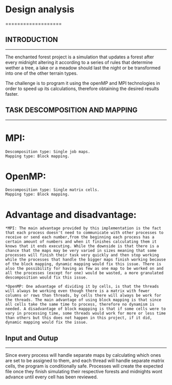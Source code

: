 # Design analysis
===================

## INTRODUCTION 
-----------------

The enchanted forest project is a simulation that updates a forest after every midnight altering it according to a series of rules that determine wether a tree, a lake or a meadow should last the night or be transformed into one of the other terrain types.

The challenge is to program it using the openMP and MPI technologies in order to speed up its calculations, therefore obtaining the desired results faster.

## TASK DESCOMPOSITION AND MAPPING
-----------------------------------

# MPI:
    Descomposition type: Single job maps.
    Mapping type: Block mapping.

# OpenMP:
    Descomposition type: Single matrix cells.
    Mapping type: Block mapping.

# Advantage and disadvantage:
    *MPI: The main advantage provided by this implementation is the fact that each process doesn't need to communicate with other processes to receive or send each number,from the beginning each process has a certain amount of numbers and when it finishes calculating them it knows that it ends executing. While the downside is that there is a chance that the maps may be very varied in sizes meaning that some processes will finish their task very quickly and then stop working while the processes that handle the bigger maps finish working because of the block mapping, dynamic mapping would fix this issue. There is also the possibility for having as few as one map to be worked on and all the processes (except for one) would be wasted, a more granulated descomposition would fix this issue.

    *OpenMP: One advantage of dividing it by cells, is that the threads will always be working even though there is a matrix with fewer columns or rows than threads, by cells there will always be work for the threads. The main advantage of using block mapping is that since all cells take the same time to process, therefore no dynamism is needed. A disadvantage of block mappping is that if some cells were to vary in processing time, some threads would work for more or less time than others but this does not happen in this project, if it did, dynamic mapping would fix the issue.

## Input and Outup
--------------------

Since every process will handle separate maps by calculating which ones are set to be assigned to them, and each thread will handle separate matrix cells, the program is conditionally safe. Processes will create the expected file once they finish simulating their respective forests and midnights wont advance until every cell has been reviewed.


